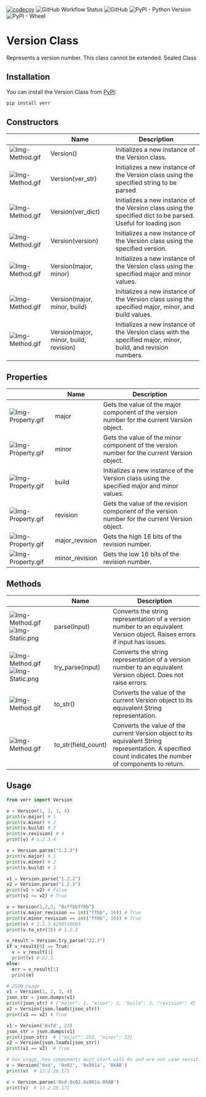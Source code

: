 [![codecov](https://codecov.io/gh/Amourspirit/python-version-num/branch/master/graph/badge.svg)](https://codecov.io/gh/Amourspirit/python-version-num) ![GitHub Workflow Status](https://img.shields.io/github/workflow/status/Amourspirit/python-version-num/CodeCov) ![GitHub](https://img.shields.io/github/license/Amourspirit/python-version-num) ![PyPI - Python Version](https://img.shields.io/pypi/pyversions/verr) ![PyPI - Wheel](https://img.shields.io/pypi/wheel/verr)

# Version Class

Represents a version number. This class cannot be extended.
Sealed Class

## Installation

You can install the Version Class from [PyPI](https://pypi.org/project/verr/):

```python
pip install verr
```

## Constructors

|                                                                 | Name                                   | Description                                                                                                   |
|-----------------------------------------------------------------|----------------------------------------|---------------------------------------------------------------------------------------------------------------|
| ![Img-Method.gif](https://i.postimg.cc/QCSwCbL3/Img-Method.gif) | Version()                              | Initializes a new instance of the Version class.                                                              |
| ![Img-Method.gif](https://i.postimg.cc/QCSwCbL3/Img-Method.gif) | Version(ver_str)                       | Initializes a new instance of the Version class using the specified string to be parsed                       |
| ![Img-Method.gif](https://i.postimg.cc/QCSwCbL3/Img-Method.gif) | Version(ver_dict)                      | Initializes a new instance of the Version class using the specified dict to be parsed. Useful for loading json|
| ![Img-Method.gif](https://i.postimg.cc/QCSwCbL3/Img-Method.gif) | Version(version)                       | Initializes a new instance of the Version class using the specified version.                                  |
| ![Img-Method.gif](https://i.postimg.cc/QCSwCbL3/Img-Method.gif) | Version(major, minor)                  | Initializes a new instance of the Version class using the specified major and minor values.                   |
| ![Img-Method.gif](https://i.postimg.cc/QCSwCbL3/Img-Method.gif) | Version(major, minor, build)           | Initializes a new instance of the Version class using the specified major, minor, and build values.           |
| ![Img-Method.gif](https://i.postimg.cc/QCSwCbL3/Img-Method.gif) | Version(major, minor, build, revision) | Initializes a new instance of the Version class with the specified major, minor, build, and revision numbers. |

## Properties

|                                                                     | Name           | Description                                                                                    |
|---------------------------------------------------------------------|----------------|------------------------------------------------------------------------------------------------|
| ![Img-Property.gif](https://i.postimg.cc/kMykTn2p/Img-Property.gif) | major          | Gets the value of the major component of the version number for the current Version object.    |
| ![Img-Property.gif](https://i.postimg.cc/kMykTn2p/Img-Property.gif) | minor          | Gets the value of the minor component of the version number for the current Version object.    |
| ![Img-Property.gif](https://i.postimg.cc/kMykTn2p/Img-Property.gif) | build          | Initializes a new instance of the Version class using the specified major and minor values.    |
| ![Img-Property.gif](https://i.postimg.cc/kMykTn2p/Img-Property.gif) | revision       | Gets the value of the revision component of the version number for the current Version object. |
| ![Img-Property.gif](https://i.postimg.cc/kMykTn2p/Img-Property.gif) | major_revision | Gets the high 16 bits of the revision number.                                                  |
| ![Img-Property.gif](https://i.postimg.cc/kMykTn2p/Img-Property.gif) | minor_revision | Gets the low 16 bits of the revision number.                                                   |

## Methods

|                                                                                                                                | Name                | Description                                                                                                                                               |
|--------------------------------------------------------------------------------------------------------------------------------|---------------------|-----------------------------------------------------------------------------------------------------------------------------------------------------------|
| ![Img-Method.gif](https://i.postimg.cc/QCSwCbL3/Img-Method.gif)![Img-Static.png](https://i.postimg.cc/zGMmT0yD/Img-Static.png) | parse(input)        | Converts the string representation of a version number to an equivalent Version object. Raises errors if input has issues.                                |
| ![Img-Method.gif](https://i.postimg.cc/QCSwCbL3/Img-Method.gif)![Img-Static.png](https://i.postimg.cc/zGMmT0yD/Img-Static.png) | try_parse(input)    | Converts the string representation of a version number to an equivalent Version object. Does not raise errors.                                            |
| ![Img-Method.gif](https://i.postimg.cc/QCSwCbL3/Img-Method.gif)                                                                | to_str()            | Converts the value of the current Version object to its equivalent String representation.                                                                 |
| ![Img-Method.gif](https://i.postimg.cc/QCSwCbL3/Img-Method.gif)                                                                | to_str(field_count) | Converts the value of the current Version object to its equivalent String representation. A specified count indicates the number of components to return. |

## Usage

```python
from verr import Version

v = Version(1, 2, 3, 4)
print(v.major) # 1
print(v.minor) # 2
print(v.build) # 3
print(v.revision) # 4
print(v) # 1.2.3.4

v = Version.parse("1.2.3")
print(v.major) # 1
print(v.minor) # 2
print(v.build) # 3

v1 = Version.parse("1.2.2")
v2 = Version.parse("1.2.3")
print(v1 > v2) # False
print(v1 <= v2) # True

v = Version(1,2,3, "0xffbbff0b")
print(v.major_revision == int("ffbb", 16)) # True
print(v.minor_revision == int("ff0b", 16)) # True
print(v) # 1.2.3.4290510603
print(v.to_str(3)) # 1.2.3

v_result = Version.try_parse("22.3")
if v_result[0] == True:
  v = v_result[1]
  print(v) # 22.3
else:
  err = v_result[1]
  print(e)

# JSON Usage
v1 = Version(1, 2, 3, 4)
json_str = json.dumps(v1)
print(json_str) # {"major": 1, "minor": 2, "build": 3, "revision": 4}
v2 = Version(json.loads(json_str))
print(v1 == v2) # True

v1 = Version('0xfd', 22)
json_str = json.dumps(v1)
print(json_str)  # {"major": 253, "minor": 22}
v2 = Version(json.loads(json_str))
print(v1 == v2)  # True

# hex usage, hex components must start with 0x and are not case sensitive
v = Version('0xd', '0x02', '0x001a', '0XAB')
print(v)  # 13.2.26.171

v = Version.parse('0xd.0x02.0x001a.0XAB')
print(v)  # 13.2.26.171
```
